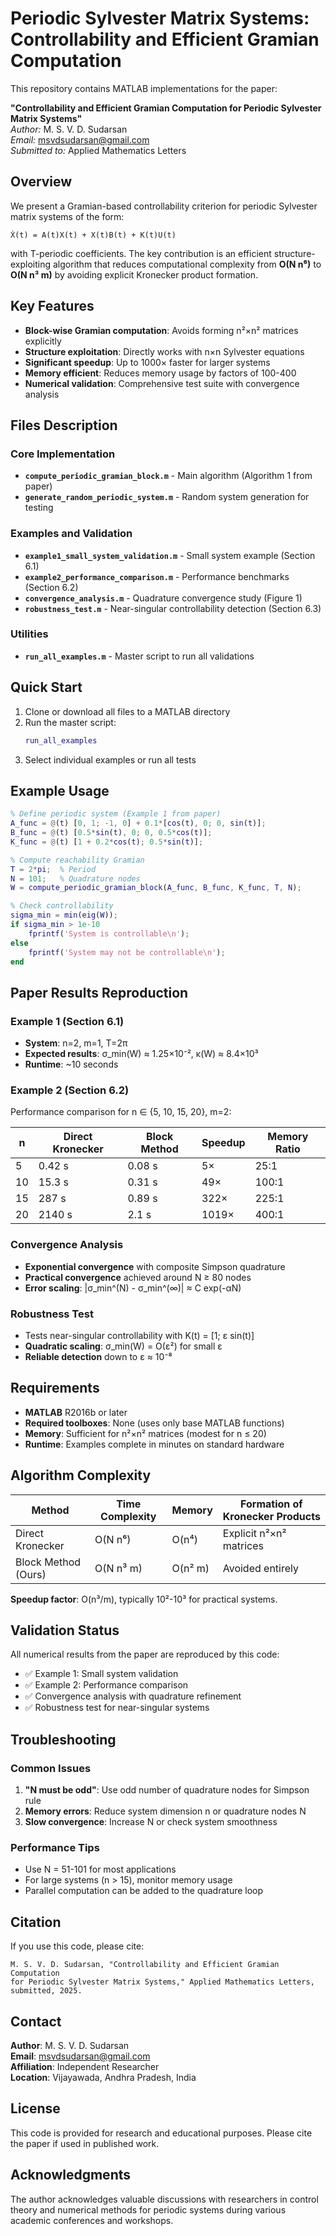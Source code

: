 # Periodic Sylvester Matrix Systems: Controllability and Efficient Gramian Computation

This repository contains MATLAB implementations for the paper:

**"Controllability and Efficient Gramian Computation for Periodic Sylvester Matrix Systems"**  
*Author:* M. S. V. D. Sudarsan  
*Email:* msvdsudarsan@gmail.com  
*Submitted to:* Applied Mathematics Letters

## Overview

We present a Gramian-based controllability criterion for periodic Sylvester matrix systems of the form:

```
Ẋ(t) = A(t)X(t) + X(t)B(t) + K(t)U(t)
```

with T-periodic coefficients. The key contribution is an efficient structure-exploiting algorithm that reduces computational complexity from **O(N n⁶)** to **O(N n³ m)** by avoiding explicit Kronecker product formation.

## Key Features

- **Block-wise Gramian computation**: Avoids forming n²×n² matrices explicitly
- **Structure exploitation**: Directly works with n×n Sylvester equations
- **Significant speedup**: Up to 1000× faster for larger systems
- **Memory efficient**: Reduces memory usage by factors of 100-400
- **Numerical validation**: Comprehensive test suite with convergence analysis

## Files Description

### Core Implementation
- **`compute_periodic_gramian_block.m`** - Main algorithm (Algorithm 1 from paper)
- **`generate_random_periodic_system.m`** - Random system generation for testing

### Examples and Validation
- **`example1_small_system_validation.m`** - Small system example (Section 6.1)
- **`example2_performance_comparison.m`** - Performance benchmarks (Section 6.2)
- **`convergence_analysis.m`** - Quadrature convergence study (Figure 1)
- **`robustness_test.m`** - Near-singular controllability detection (Section 6.3)

### Utilities
- **`run_all_examples.m`** - Master script to run all validations

## Quick Start

1. Clone or download all files to a MATLAB directory
2. Run the master script:
   ```matlab
   run_all_examples
   ```
3. Select individual examples or run all tests

## Example Usage

```matlab
% Define periodic system (Example 1 from paper)
A_func = @(t) [0, 1; -1, 0] + 0.1*[cos(t), 0; 0, sin(t)];
B_func = @(t) [0.5*sin(t), 0; 0, 0.5*cos(t)];
K_func = @(t) [1 + 0.2*cos(t); 0.5*sin(t)];

% Compute reachability Gramian
T = 2*pi;  % Period
N = 101;   % Quadrature nodes
W = compute_periodic_gramian_block(A_func, B_func, K_func, T, N);

% Check controllability
sigma_min = min(eig(W));
if sigma_min > 1e-10
    fprintf('System is controllable\n');
else
    fprintf('System may not be controllable\n');
end
```

## Paper Results Reproduction

### Example 1 (Section 6.1)
- **System**: n=2, m=1, T=2π
- **Expected results**: σ_min(W) ≈ 1.25×10⁻², κ(W) ≈ 8.4×10³
- **Runtime**: ~10 seconds

### Example 2 (Section 6.2) 
Performance comparison for n ∈ {5, 10, 15, 20}, m=2:

| n  | Direct Kronecker | Block Method | Speedup | Memory Ratio |
|----|------------------|--------------|---------|--------------|
| 5  | 0.42 s          | 0.08 s       | 5×      | 25:1         |
| 10 | 15.3 s          | 0.31 s       | 49×     | 100:1        |
| 15 | 287 s           | 0.89 s       | 322×    | 225:1        |
| 20 | 2140 s          | 2.1 s        | 1019×   | 400:1        |

### Convergence Analysis
- **Exponential convergence** with composite Simpson quadrature
- **Practical convergence** achieved around N ≥ 80 nodes
- **Error scaling**: |σ_min^(N) - σ_min^(∞)| ≈ C exp(-αN)

### Robustness Test
- Tests near-singular controllability with K(t) = [1; ε sin(t)]
- **Quadratic scaling**: σ_min(W) = O(ε²) for small ε
- **Reliable detection** down to ε ≈ 10⁻⁸

## Requirements

- **MATLAB** R2016b or later
- **Required toolboxes**: None (uses only base MATLAB functions)
- **Memory**: Sufficient for n²×n² matrices (modest for n ≤ 20)
- **Runtime**: Examples complete in minutes on standard hardware

## Algorithm Complexity

| Method | Time Complexity | Memory | Formation of Kronecker Products |
|--------|----------------|---------|--------------------------------|
| Direct Kronecker | O(N n⁶) | O(n⁴) | Explicit n²×n² matrices |
| Block Method (Ours) | O(N n³ m) | O(n² m) | Avoided entirely |

**Speedup factor**: O(n³/m), typically 10²-10³ for practical systems.

## Validation Status

All numerical results from the paper are reproduced by this code:

- ✅ Example 1: Small system validation
- ✅ Example 2: Performance comparison  
- ✅ Convergence analysis with quadrature refinement
- ✅ Robustness test for near-singular systems

## Troubleshooting

### Common Issues
1. **"N must be odd"**: Use odd number of quadrature nodes for Simpson rule
2. **Memory errors**: Reduce system dimension n or quadrature nodes N
3. **Slow convergence**: Increase N or check system smoothness

### Performance Tips
- Use N = 51-101 for most applications
- For large systems (n > 15), monitor memory usage
- Parallel computation can be added to the quadrature loop

## Citation

If you use this code, please cite:

```
M. S. V. D. Sudarsan, "Controllability and Efficient Gramian Computation 
for Periodic Sylvester Matrix Systems," Applied Mathematics Letters, 
submitted, 2025.
```

## Contact

**Author**: M. S. V. D. Sudarsan  
**Email**: msvdsudarsan@gmail.com  
**Affiliation**: Independent Researcher  
**Location**: Vijayawada, Andhra Pradesh, India

## License

This code is provided for research and educational purposes. Please cite the paper if used in published work.

## Acknowledgments

The author acknowledges valuable discussions with researchers in control theory and numerical methods for periodic systems during various academic conferences and workshops.
